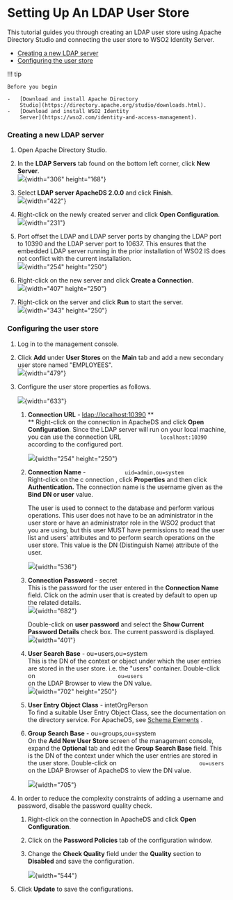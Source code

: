 # Setting Up An LDAP User Store

This tutorial guides you through creating an LDAP user store using
Apache Directory Studio and connecting the user store to WSO2 Identity
Server.

-   [Creating a new LDAP
    server](#SettingUpAnLDAPUserStore-CreatinganewLDAPserver)
-   [Configuring the user
    store](#SettingUpAnLDAPUserStore-Configuringtheuserstore)

!!! tip
    
    Before you begin
    
    -   [Download and install Apache Directory
        Studio](https://directory.apache.org/studio/downloads.html).
    -   [Download and install WSO2 Identity
        Server](https://wso2.com/identity-and-access-management).
    

### Creating a new LDAP server

1.  Open Apache Directory Studio.
2.  In the **LDAP Servers** tab found on the bottom left corner, click
    **New Server**.  
    ![](attachments/103331635/103331645.png){width="306" height="168"}
3.  Select **LDAP server ApacheDS 2.0.0** and click **Finish**.  
    ![](attachments/103331635/103331646.png){width="422"}
4.  Right-click on the newly created server and click **Open
    Configuration**.  
    ![](attachments/103331635/103331644.png){width="231"}

5.  Port offset the LDAP and LDAP server ports by changing the LDAP port
    to 10390 and the LDAP server port to 10637. This ensures that the
    embedded LDAP server running in the prior installation of WSO2 IS
    does not conflict with the current installation.  
    ![](attachments/103331635/103331649.png){width="254" height="250"}

6.  Right-click on the new server and click **Create a Connection**.  
    ![](attachments/103331635/103331647.png){width="407" height="250"}
7.  Right-click on the server and click **Run** to start the server.   
    ![](attachments/103331635/103331648.png){width="343" height="250"}

### Configuring the user store

1.  Log in to the management console.
2.  Click **Add** under **User Stores** on the **Main** tab and add a
    new secondary user store named "EMPLOYEES".  
    ![](attachments/103331635/103331642.png){width="479"}

3.  Configure the user store properties as follows.

    ![](attachments/103331635/103331643.png){width="633"}

    1.  **Connection URL** - <ldap://localhost:10390> **  
        ** Right-click on the connection in ApacheDS and click **Open
        Configuration**. Since the LDAP server will run on your local
        machine, you can use the connection URL
        `             localhost:10390            ` according to the
        configured port.

        ![](attachments/103331635/103331649.png){width="254"
        height="250"}

    2.  **Connection Name** -
        `             uid=admin,ou=system            `  
        Right-click on the c onnection , click **Properties** and then
        click **Authentication.** The connection name is the username
        given as the **Bind DN or user** value.  

        The user is used to connect to the database and perform various
        operations. This user does not have to be an administrator in
        the user store or have an administrator role in the WSO2 product
        that you are using, but this user MUST have permissions to read
        the user list and users' attributes and to perform search
        operations on the user store. This value is the DN (Distinguish
        Name) attribute of the user.

        ![](attachments/103331635/103331641.png){width="536"}

    3.  **Connection Password** - secret  
        This is the password for the user entered in the **Connection
        Name** field. Click on the admin user that is created by default
        to open up the related details.  
        ![](attachments/103331635/103331640.png){width="682"}

        Double-click on **user password** and select the **Show Current
        Password Details** check box. The current password is
        displayed.  
        ![](attachments/103331635/103331639.png){width="401"}

    4.  **User Search Base** - ou=users,ou=system  
        This is the DN of the context or object under which the user
        entries are stored in the user store. i.e. the "users"
        container. Double-click on
        `                           ou=users                         `
        on the LDAP Browser to view the DN value.  
        ![](attachments/103331635/103331638.png){width="702"
        height="250"}

    5.  **User Entry Object Class** - intetOrgPerson  
        To find a suitable User Entry Object Class, see the
        documentation on the directory service. For ApacheDS, see
        [Schema
        Elements](https://directory.apache.org/apacheds/basic-ug/2.3.1-adding-schema-elements.html)
        .

    6.  **Group Search Base** - ou=groups,ou=system  
        On the **Add New User Store** screen of the management console,
        expand the **Optional** tab and edit the **Group Search Base**
        field. This is the DN of the context under which the user
        entries are stored in the user store. Double-click on
        `                           ou=users                         `
        on the LDAP Browser of ApacheDS to view the DN value.

        ![](attachments/103331635/103331637.png){width="705"}

4.  In order to reduce the complexity constraints of adding a username
    and password, disable the password quality check.

    1.  Right-click on the connection in ApacheDS and click **Open
        Configuration**.

    2.  Click on the **Password Policies** tab of the configuration
        window.

    3.  Change the **Check Quality** field under the **Quality** section
        to **Disabled** and save the configuration.

        ![](attachments/103331635/103331636.png){width="544"}

5.  Click **Update** to save the configurations.
